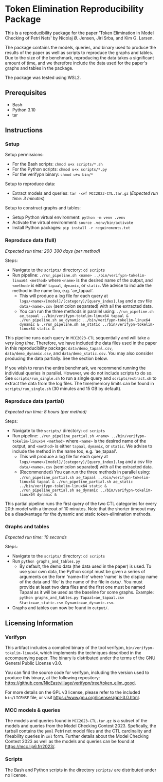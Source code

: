 # Token Elimination Reproducibility Package

This is a reproducibility package for the paper 'Token Elimination in Model Checking of Petri Nets' by Nicolaj Ø. Jensen, Jiri Srba, and Kim G. Larsen.

The package contains the models, queries, and binary used to produce the results of the paper as well as scripts to reproduce the graphs and tables.
Due to the size of the benchmark, reproducing the data takes a significant amount of time, and we therefore include the data used for the paper's graphs and tables in the package.

The package was tested using WSL2.

## Prerequisites

- Bash
- Python 3.10
- tar

## Instructions

### Setup

Setup permissions:
- For the Bash scripts: `chmod u+x scripts/*.sh`
- For the Python scripts: `chmod u+x scripts/*.py`
- For the verifypn binary: `chmod u+x bin/*`

Setup to reproduce data:
- Extract models and queries: `tar -xvf MCC2023-CTL.tar.gz`  (*Expected run time: 3 minutes*)

Setup to construct graphs and tables:
- Setup Python virtual environment: `python -m venv .venv`
- Activate the virtual environment: `source .venv/bin/activate`
- Install Python packages: `pip install -r requirements.txt`

### Reproduce data (full)

*Expected run time: 200-300 days (per method)*

Steps:

- Navigate to the `scripts/` directory: `cd scripts`
- Run pipeline: `./run_pipeline.sh <name> ../bin/verifypn-tokelim-linux64 <method>` where `<name>` is the desired name of the output, and `<method>` is either `tapaal`, `dynamic`, or `static`. We advice to include the method in the name too, e.g. 'ae_tapaal'.
  - This will produce a log file for each query at `logs/<name>/[model]/[category]/[query_index].log` and a csv file `data/<name>.csv` (semicolon separated) with all the extracted data.
  - You can run the three methods in parallel using: `./run_pipeline.sh ae_tapaal ../bin/verifypn-tokelim-linux64 tapaal & ./run_pipeline.sh ae_dynamic ../bin/verifypn-tokelim-linux64 dynamic & ./run_pipeline.sh ae_static ../bin/verifypn-tokelim-linux64 static &`

This pipeline runs each query in `MCC2023-CTL` sequentially and will take a _very long time_.
Therefore, we have included the data files used in the paper in this reproducibility package: `data/demo_tapaal.csv`, `data/demo_dynamic.csv`, and `data/demo_static.csv`.
You may also consider producing the data partially. See the section below.

If you wish to rerun the entire benchmark, we recommend running the individual queries in parallel. However, we do not include scripts to do so.
See `scripts/run_single.sh` to run a single query and `scripts/extract.sh` to extract the data from the log files.
The time/memory limits can be found in `scripts/run_single.sh` (30 minutes and 15 GB by default).

### Reproduce data (partial)

*Expected run time: 8 hours (per method)*

Steps:

- Navigate to the `scripts/` directory: `cd scripts`
- Run pipeline: `./run_pipeline_partial.sh <name> ../bin/verifypn-tokelim-linux64 <method>` where `<name>` is the desired name of the output, and `<method>` is either `tapaal`, `dynamic`, or `static`. We advise to include the method in the name too, e.g. 'ae_tapaal'.
  - This will produce a log file for each query at `logs/<name>/[model]/[category]/[query_index].log` and a csv file `data/<name>.csv` (semicolon separated) with all the extracted data.
  - (Recommended) You can run the three methods in parallel using: `./run_pipeline_partial.sh ae_tapaal ../bin/verifypn-tokelim-linux64 tapaal & ./run_pipeline_partial.sh ae_static ../bin/verifypn-tokelim-linux64 static & ./run_pipeline_partial.sh ae_dynamic ../bin/verifypn-tokelim-linux64 dynamic &`

This partial pipeline runs the first query of the two CTL categories for every 20th model with a timeout of 10 minutes.
Note that the shorter timeout may be a disadvantage for the dynamic and static token-elimination methods.

### Graphs and tables

*Expected run time: 10 seconds*

Steps:

- Navigate to the `scripts/` directory: `cd scripts`
- Run `python graphs_and_tables.py`
  - By default, the demo data (the data used in the paper) is used. To use your own data, the Python script must be
    given a series of arguments on the form 'name=file' where 'name' is the display name of the data and 'file' is
    the name of the file in `data/`. You must provide at least two data files and the first one must be named Tapaal
    as it will be used as the baseline for some graphs. Example:
    `python graphs_and_tables.py Tapaal=ae_tapaal.csv Static=ae_static.csv Dynamic=ae_dynamic.csv`.
- Graphs and tables can now be found in `output/`.

## Licensing Information

### Verifypn

This artifact includes a compiled binary of the tool verifypn, `bin/verifypn-tokelim-linux64`, which implements the techniques described in the accompanying paper.
The binary is distributed under the terms of the GNU General Public License v3.0.

You can find the source code for verifypn, including the version used to produce this binary, at the following repository: https://github.com/NicEastvillage/verifypn/tree/token_elim_good.

For more details on the GPL v3 license, please refer to the included `bin/LICENSE` file, or visit https://www.gnu.org/licenses/gpl-3.0.html.

### MCC models & queries

The models and queries found in `MCC2023-CTL.tar.gz` is a subset of the models and queries from the Model Checking Contest 2023.
Spefically, the tarball contains the `pnml` Petri net model files and the CTL cardinality and fireability queries in `xml` form.
Further details about the Model Checking Contest 2023 as well as the models and queries can be found at https://mcc.lip6.fr/2023/.

### Scripts

The Bash and Python scripts in the directory `scripts/` are distributed under no license.
